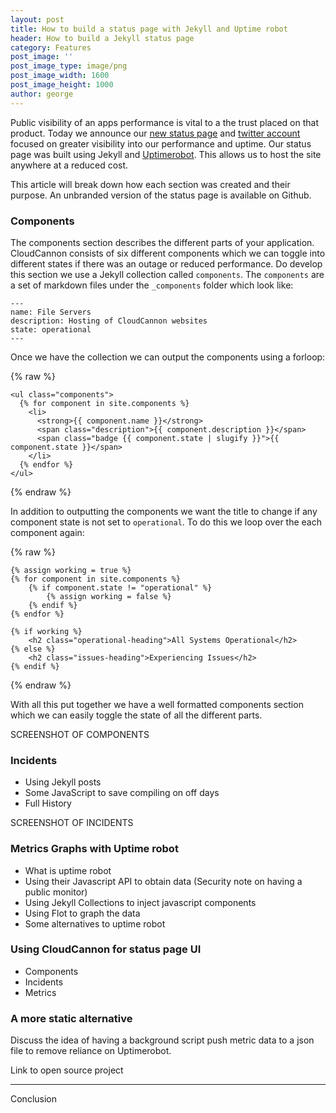```yaml
---
layout: post
title: How to build a status page with Jekyll and Uptime robot
header: How to build a Jekyll status page
category: Features
post_image: ''
post_image_type: image/png
post_image_width: 1600
post_image_height: 1000
author: george
---
```


Public visibility of an apps performance is vital to a the trust placed on that product. Today we announce our [new status page](http://status.cloudcannon.com/) and [twitter account](https://twitter.com/CCAppStatus) focused on greater visibility into our performance and uptime. Our status page was built using Jekyll and [Uptimerobot](https://uptimerobot.com/). This allows us to host the site anywhere at a reduced cost.

This article will break down how each section was created and their purpose. An unbranded version of the status page is available on Github.

### Components

The components section describes the different parts of your application. CloudCannon consists of six different components which we can toggle into different states if there was an outage or reduced performance. Do develop this section we use a Jekyll collection called `components`. The `components` are a set of markdown files under the `_components` folder which look like:

~~~
---
name: File Servers
description: Hosting of CloudCannon websites
state: operational
---
~~~

Once we have the collection we can output the components using a forloop:

{% raw %}
~~~
<ul class="components">
  {% for component in site.components %}
    <li>
      <strong>{{ component.name }}</strong>
      <span class="description">{{ component.description }}</span>
      <span class="badge {{ component.state | slugify }}">{{ component.state }}</span>
    </li>
  {% endfor %}
</ul>
~~~
{% endraw %}

In addition to outputting the components we want the title to change if any component state is not set to `operational`. To do this we loop over the each component again:

{% raw %}
~~~
{% assign working = true %}
{% for component in site.components %}
	{% if component.state != "operational" %}
		{% assign working = false %}
	{% endif %}
{% endfor %}

{% if working %}
	<h2 class="operational-heading">All Systems Operational</h2>
{% else %}
	<h2 class="issues-heading">Experiencing Issues</h2>
{% endif %}
~~~
{% endraw %}

With all this put together we have a well formatted components section which we can easily toggle the state of all the different parts.

SCREENSHOT OF COMPONENTS

### Incidents

* Using Jekyll posts
* Some JavaScript to save compiling on off days
* Full History


SCREENSHOT OF INCIDENTS

### Metrics Graphs with Uptime robot

* What is uptime robot
* Using their Javascript API to obtain data (Security note on having a public monitor)
* Using Jekyll Collections to inject javascript components
* Using Flot to graph the data
* Some alternatives to uptime robot


### Using CloudCannon for status page UI

* Components
* Incidents
* Metrics


### A more static alternative

Discuss the idea of having a background script push metric data to a json file to remove reliance on Uptimerobot.

Link to open source project

---

Conclusion

&nbsp;